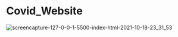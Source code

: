 # Covid_Website

![screencapture-127-0-0-1-5500-index-html-2021-10-18-23_31_53](https://user-images.githubusercontent.com/62913154/137809771-151c81a6-4072-445f-8fcd-25506f7b0054.png)
